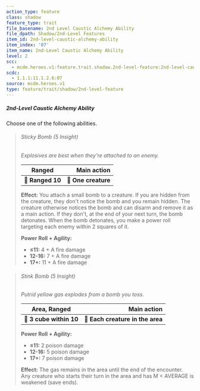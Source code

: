 ```yaml
---
action_type: feature
class: shadow
feature_type: trait
file_basename: 2nd Level Caustic Alchemy Ability
file_dpath: Shadow/2nd-Level Features
item_id: 2nd-level-caustic-alchemy-ability
item_index: '07'
item_name: 2nd-Level Caustic Alchemy Ability
level: 2
scc:
  - mcdm.heroes.v1:feature.trait.shadow.2nd-level-feature:2nd-level-caustic-alchemy-ability
scdc:
  - 1.1.1:11.1.2.6:07
source: mcdm.heroes.v1
type: feature/trait/shadow/2nd-level-feature
---
```


##### 2nd-Level Caustic Alchemy Ability

Choose one of the following abilities.

<!-- -->
> ###### Sticky Bomb (5 Insight)
>
> *Explosives are best when they're attached to an enemy.*
>
> | **Ranged**       |     **Main action** |
> | ---------------- | ------------------: |
> | **📏 Ranged 10** | **🎯 One creature** |
>
> **Effect:** You attach a small bomb to a creature. If you are hidden from the creature, they don't notice the bomb and you remain hidden. The creature otherwise notices the bomb and can disarm and remove it as a main action. If they don't, at the end of your next turn, the bomb detonates. When the bomb detonates, you make a power roll targeting each enemy within 2 squares of it.
>
> **Power Roll + Agility:**
>
> - **≤11:** 4 + A fire damage
> - **12-16:** 7 + A fire damage
> - **17+:** 11 + A fire damage

<!-- -->
> ###### Stink Bomb (5 Insight)
>
> *Putrid yellow gas explodes from a bomb you toss.*
>
> | **Area, Ranged**        |                  **Main action** |
> | ----------------------- | -------------------------------: |
> | **📏 3 cube within 10** | **🎯 Each creature in the area** |
>
> **Power Roll + Agility:**
>
> - **≤11:** 2 poison damage
> - **12-16:** 5 poison damage
> - **17+:** 7 poison damage
>
> **Effect:** The gas remains in the area until the end of the encounter. Any creature who starts their turn in the area and has M < AVERAGE is weakened (save ends).

